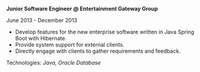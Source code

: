 <b>Junior Software Engineer @ Entertainment Gateway Group</b>

<span class="text-sm">June 2013 - December 2013</span>

<ul class="list-bullets text-base">
<li>Develop features for the new enterprise software written in Java Spring Boot with Hibernate.</li>
<li>Provide system support for external clients.</li>
<li>Directly engage with clients to gather requirements and feedback.</li>
</ul>

<span class="text-sm">Technologies: <i>Java, Oracle Database</i></span>

